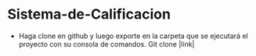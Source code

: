 # Sistema-de-Calificacion

- Haga clone en github y luego exporte en la carpeta que se ejecutará el proyecto con su consola de comandos. Git clone |link|
